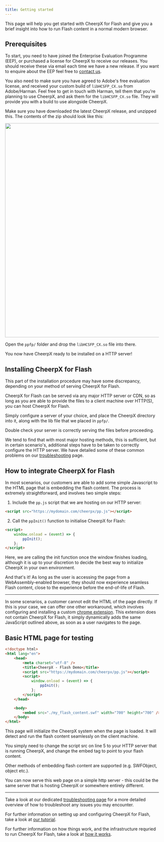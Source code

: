 ```yaml
---
title: Getting started
---
```


This page will help you get started with CheerpX for Flash and give you a brief insight into how to run Flash content in a normal modern browser.

## Prerequisites

To start, you need to have joined the Enterprise Evaluation Programme (EEP), or purchased a license for CheerpX to receive our releases. You should receive these via email each time we have a new release. If you want to enquire about the EEP feel free to [contact us](https://leaningtech.com/contact-us).

You also need to make sure you have agreed to Adobe's free evaluation license, and received your custom build of `libHCSFP_CX.so` from Adobe/Harman. Feel free to get in touch with Harman, tell them that you're planning to use CheerpX, and ask them for the `libHCSFP_CX.so` file. They will provide you with a build to use alongside CheerpX.

Make sure you have downloaded the latest CheerpX release, and unzipped this. The contents of the zip should look like this:

<p align="center"><img src="https://leaningtech.com/wp-content/uploads/2021/04/cheerpx_contents.png" width="700"></p>

Open the `ppfp/` folder and drop the `libHCSFP_CX.so` file into there.

You now have CheerpX ready to be installed on a HTTP server!

## Installing CheerpX for Flash

This part of the installation procedure may have some discrepancy, depending on your method of serving CheerpX for Flash.

CheerpX for Flash can be served via any major HTTP server or CDN, so as long as you are able to provide the files to a client machine over HTTP(S), you can host CheerpX for Flash.

Simply configure a server of your choice, and place the CheerpX directory into it, along with the lib file that we placed in `ppfp/`.

Double check your server is correctly serving the files before proceeding.

We tend to find that with most major hosting methods, this is sufficient, but in certain scenario's, additional steps have to be taken to correctly configure the HTTP server. We have detailed some of these common problems on our [troubleshooting](/cheerpx-for-flash/troubleshooting) page.

## How to integrate CheerpX for Flash

In most scenarios, our customers are able to add some simple Javascript to the HTML page that is embedding the flash content. The process is extremely straightforward, and involves two simple steps:

1. Include the `pp.js` script that we are hosting on our HTTP server:

```html
<script src="https://mydomain.com/cheerpx/pp.js"></script>
```

2. Call the `ppInit()` function to initialise CheerpX for Flash:

```html
<script>
	window.onload = (event) => {
		ppInit();
	};
</script>
```

Here, we are calling the init function once the window finishes loading, although it is up to your discretion to decide the best way to initialize CheerpX in your own environment.

And that's it! As long as the user is accessing the page from a WebAssembly-enabled browser, they should now experience seamless Flash content, close to the experience before the end-of-life of Flash.

---

In some scenarios, a customer cannot edit the HTML of the page directly. If this is your case, we can offer one other workaround, which involves configuring and installing a custom [chrome extension](/cheerpx-for-flash/chrome-extension). This extension does not contain CheerpX for Flash, it simply dynamically adds the same JavaScript outlined above, as soon as a user navigates to the page.

## Basic HTML page for testing

```html
<!doctype html>
<html lang="en">
	<head>
		<meta charset="utf-8" />
		<title>CheerpX - Flash Demo</title>
		<script src="https://mydomain.com/cheerpx/pp.js"></script>
		<script>
			window.onload = (event) => {
				ppInit();
			};
		</script>
	</head>

	<body>
		<embed src="./my_flash_content.swf" width="700" height="700" />
	</body>
</html>
```

This page will initialize the CheerpX system when the page is loaded. It will detect and run the flash content seamlessly on the client machine.

You simply need to change the script src on line 5 to your HTTP server that is running CheerpX, and change the embed tag to point to your flash content.

Other methods of embedding flash content are supported (e.g. SWFObject, object etc.).

You can now serve this web page on a simple http server - this could be the same server that is hosting CheerpX or somewhere entirely different.

---

Take a look at our dedicated [troubleshooting page](/cheerpx-for-flash/troubleshooting) for a more detailed overview of how to troubleshoot any issues you may encounter.

For further information on setting up and configuring CheerpX for Flash, take a look at [our tutorial](/cheerpx-for-flash/getting-started/tutorial).

For further information on how things work, and the infrastructure requried to run CheerpX for Flash, take a look at [how it works](/cheerpx-for-flash/how).
